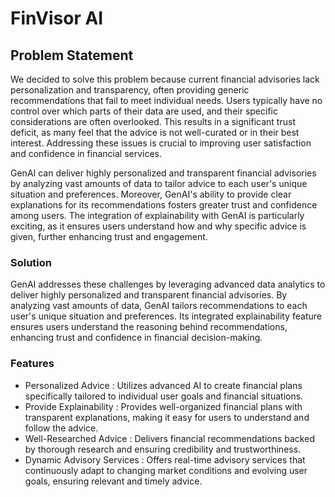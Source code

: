 # FinVisor AI

## Problem Statement

We decided to solve this problem because current financial advisories lack personalization and transparency, often providing generic recommendations that fail to meet individual needs. Users typically have no control over which parts of their data are used, and their specific considerations are often overlooked. This results in a significant trust deficit, as many feel that the advice is not well-curated or in their best interest. Addressing these issues is crucial to improving user satisfaction and confidence in financial services.

GenAI can deliver highly personalized and transparent financial advisories by analyzing vast amounts of data to tailor advice to each user's unique situation and preferences. Moreover, GenAI's ability to provide clear explanations for its recommendations fosters greater trust and confidence among users. The integration of explainability with GenAI is particularly exciting, as it ensures users understand how and why specific advice is given, further enhancing trust and engagement.

### Solution
GenAI addresses these challenges by leveraging advanced data analytics to deliver highly personalized and transparent financial advisories. By analyzing vast amounts of data, GenAI tailors recommendations to each user's unique situation and preferences. Its integrated explainability feature ensures users understand the reasoning behind recommendations, enhancing trust and confidence in financial decision-making.

### Features
- Personalized Advice : Utilizes advanced AI to create financial plans specifically tailored to individual user goals and financial situations.
- Provide Explainability : Provides well-organized financial plans with transparent explanations, making it easy for users to understand and follow the advice.
- Well-Researched Advice : Delivers financial recommendations backed by thorough research and ensuring credibility and trustworthiness.
- Dynamic Advisory Services : Offers real-time advisory services that continuously adapt to changing market conditions and evolving user goals, ensuring relevant and timely advice.




